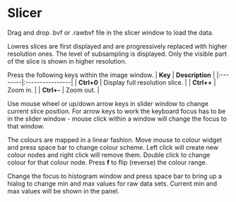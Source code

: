 # Slicer #

Drag and drop .bvf or .rawbvf file in the slicer window to load the data.

Lowres slices are first displayed and are progressively replaced with higher resolution ones.  The level of subsampling is displayed.  Only the visible part of the slice is shown in higher resolution.


Press the following keys within the image window.
| **Key** | **Description** |
|:--------|:----------------|
| **Ctrl+0** | Display full resolution slice. |
| **Ctrl++** | Zoom in.        |
| **Ctrl+-** | Zoom out.       |

Use mouse wheel or up/down arrow keys in slider window to change current slice position.  For arrow keys to work the keyboard focus has to be in the slider window - mouse click within a window will change the focus to that window.

The colours are mapped in a linear fashion.  Move mouse to colour widget and press space bar to change colour scheme.  Left click will create new colour nodes and right click will remove them. Double click to change colour for that colour node.  Press **f** to flip (reverse) the colour range.

Change the focus to histogram window and press space bar to bring up a hialog to change min and max values for raw data sets.  Current min and max values will be shown in the panel.